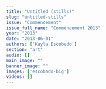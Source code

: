```yaml
---
title: "Untitled (stills)"
slug: "untitled-stills"
issue: "Commencement"
issue_full_name: "Commencement 2013"
year: "2013"
date: "2013-06-01"
authors: ['Kayla Escobedo']
section: "art"
audio: []
main_image: ""
banner_image: ""
images: ['escobado-big']
videos: []
---
```

